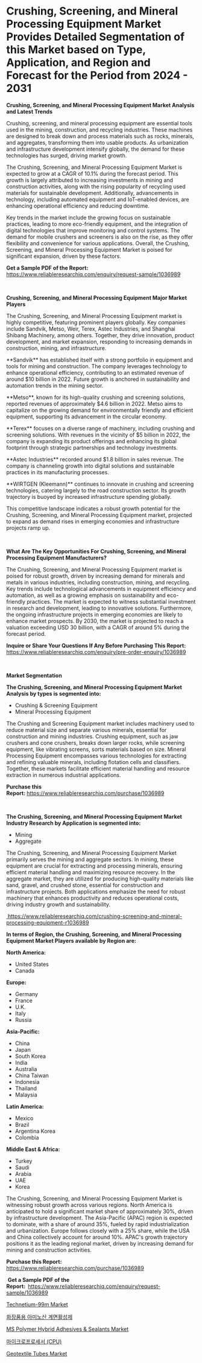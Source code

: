 <p><h1>Crushing, Screening, and Mineral Processing Equipment Market Provides Detailed Segmentation of this Market based on Type, Application, and Region and Forecast for the Period from 2024 - 2031</h1></p><p><strong>Crushing, Screening, and Mineral Processing Equipment Market Analysis and Latest Trends</strong></p>
<p><p>Crushing, screening, and mineral processing equipment are essential tools used in the mining, construction, and recycling industries. These machines are designed to break down and process materials such as rocks, minerals, and aggregates, transforming them into usable products. As urbanization and infrastructure development intensify globally, the demand for these technologies has surged, driving market growth.</p><p>The Crushing, Screening, and Mineral Processing Equipment Market is expected to grow at a CAGR of 10.1% during the forecast period. This growth is largely attributed to increasing investments in mining and construction activities, along with the rising popularity of recycling used materials for sustainable development. Additionally, advancements in technology, including automated equipment and IoT-enabled devices, are enhancing operational efficiency and reducing downtime.</p><p>Key trends in the market include the growing focus on sustainable practices, leading to more eco-friendly equipment, and the integration of digital technologies that improve monitoring and control systems. The demand for mobile crushers and screeners is also on the rise, as they offer flexibility and convenience for various applications. Overall, the Crushing, Screening, and Mineral Processing Equipment Market is poised for significant expansion, driven by these factors.</p></p>
<p><strong>Get a Sample PDF of the Report:&nbsp;</strong> <a href="https://www.reliableresearchiq.com/enquiry/request-sample/1036989">https://www.reliableresearchiq.com/enquiry/request-sample/1036989</a></p>
<p>&nbsp;</p>
<p><strong>Crushing, Screening, and Mineral Processing Equipment Major Market Players</strong></p>
<p><p>The Crushing, Screening, and Mineral Processing Equipment market is highly competitive, featuring prominent players globally. Key companies include Sandvik, Metso, Weir, Terex, Astec Industries, and Shanghai Shibang Machinery, among others. Together, they drive innovation, product development, and market expansion, responding to increasing demands in construction, mining, and infrastructure.</p><p>**Sandvik** has established itself with a strong portfolio in equipment and tools for mining and construction. The company leverages technology to enhance operational efficiency, contributing to an estimated revenue of around $10 billion in 2022. Future growth is anchored in sustainability and automation trends in the mining sector.</p><p>**Metso**, known for its high-quality crushing and screening solutions, reported revenues of approximately $4.6 billion in 2022. Metso aims to capitalize on the growing demand for environmentally friendly and efficient equipment, supporting its advancement in the circular economy.</p><p>**Terex** focuses on a diverse range of machinery, including crushing and screening solutions. With revenues in the vicinity of $5 billion in 2022, the company is expanding its product offerings and enhancing its global footprint through strategic partnerships and technology investments.</p><p>**Astec Industries** recorded around $1.8 billion in sales revenue. The company is channeling growth into digital solutions and sustainable practices in its manufacturing processes.</p><p>**WIRTGEN (Kleemann)** continues to innovate in crushing and screening technologies, catering largely to the road construction sector. Its growth trajectory is buoyed by increased infrastructure spending globally.</p><p>This competitive landscape indicates a robust growth potential for the Crushing, Screening, and Mineral Processing Equipment market, projected to expand as demand rises in emerging economies and infrastructure projects ramp up.</p></p>
<p>&nbsp;</p>
<p><strong>What Are The Key Opportunities For Crushing, Screening, and Mineral Processing Equipment Manufacturers?</strong></p>
<p><p>The Crushing, Screening, and Mineral Processing Equipment market is poised for robust growth, driven by increasing demand for minerals and metals in various industries, including construction, mining, and recycling. Key trends include technological advancements in equipment efficiency and automation, as well as a growing emphasis on sustainability and eco-friendly practices. The market is expected to witness substantial investment in research and development, leading to innovative solutions. Furthermore, the ongoing infrastructure projects in emerging economies are likely to enhance market prospects. By 2030, the market is projected to reach a valuation exceeding USD 30 billion, with a CAGR of around 5% during the forecast period.</p></p>
<p><strong>Inquire or Share Your Questions If Any Before Purchasing This Report:</strong> <a href="https://www.reliableresearchiq.com/enquiry/pre-order-enquiry/1036989">https://www.reliableresearchiq.com/enquiry/pre-order-enquiry/1036989</a></p>
<p>&nbsp;</p>
<p><strong>Market Segmentation</strong></p>
<p><strong>The Crushing, Screening, and Mineral Processing Equipment Market Analysis by types is segmented into:</strong></p>
<p><ul><li>Crushing & Screening Equipment</li><li>Mineral Processing Equipment</li></ul></p>
<p><p>The Crushing and Screening Equipment market includes machinery used to reduce material size and separate various minerals, essential for construction and mining industries. Crushing equipment, such as jaw crushers and cone crushers, breaks down larger rocks, while screening equipment, like vibrating screens, sorts materials based on size. Mineral Processing Equipment encompasses various technologies for extracting and refining valuable minerals, including flotation cells and classifiers. Together, these markets facilitate efficient material handling and resource extraction in numerous industrial applications.</p></p>
<p><strong>Purchase this Report:&nbsp;</strong><a href="https://www.reliableresearchiq.com/purchase/1036989">https://www.reliableresearchiq.com/purchase/1036989</a></p>
<p>&nbsp;</p>
<p><strong>The Crushing, Screening, and Mineral Processing Equipment Market Industry Research by Application is segmented into:</strong></p>
<p><ul><li>Mining</li><li>Aggregate</li></ul></p>
<p><p>The Crushing, Screening, and Mineral Processing Equipment Market primarily serves the mining and aggregate sectors. In mining, these equipment are crucial for extracting and processing minerals, ensuring efficient material handling and maximizing resource recovery. In the aggregate market, they are utilized for producing high-quality materials like sand, gravel, and crushed stone, essential for construction and infrastructure projects. Both applications emphasize the need for robust machinery that enhances productivity and reduces operational costs, driving industry growth and sustainability.</p></p>
<p><a href="https://www.reliableresearchiq.com/crushing-screening-and-mineral-processing-equipment-r1036989">&nbsp;https://www.reliableresearchiq.com/crushing-screening-and-mineral-processing-equipment-r1036989</a></p>
<p><strong>In terms of Region, the Crushing, Screening, and Mineral Processing Equipment Market Players available by Region are:</strong></p>
<p>
    <p> <strong> North America: </strong>
        <ul>
            <li>United States</li>
            <li>Canada</li>
        </ul>
        </p> 
    <p> <strong> Europe: </strong>
        <ul>
            <li>Germany</li>
            <li>France</li>
            <li>U.K.</li>
            <li>Italy</li>
            <li>Russia</li>
        </ul>
        </p> 
    <p> <strong> Asia-Pacific: </strong>
        <ul>
            <li>China</li>
            <li>Japan</li>
            <li>South Korea</li>
            <li>India</li>
            <li>Australia</li>
            <li>China Taiwan</li>
            <li>Indonesia</li>
            <li>Thailand</li>
            <li>Malaysia</li>
        </ul>
        </p> 
    <p> <strong> Latin America: </strong>
        <ul>
            <li>Mexico</li>
            <li>Brazil</li>
            <li>Argentina Korea</li>
            <li>Colombia</li>
        </ul>
        </p> 
    <p> <strong> Middle East & Africa: </strong>
        <ul>
            <li>Turkey</li>
            <li>Saudi</li>
            <li>Arabia</li>
            <li>UAE</li>
            <li>Korea</li>
        </ul>
    </p>
    </p>
<p><p>The Crushing, Screening, and Mineral Processing Equipment Market is witnessing robust growth across various regions. North America is anticipated to hold a significant market share of approximately 30%, driven by infrastructure development. The Asia-Pacific (APAC) region is expected to dominate, with a share of around 35%, fueled by rapid industrialization and urbanization. Europe follows closely with a 25% share, while the USA and China collectively account for around 10%. APAC's growth trajectory positions it as the leading regional market, driven by increasing demand for mining and construction activities.</p></p>
<p><strong>Purchase this Report: </strong><a href="https://www.reliableresearchiq.com/purchase/1036989">https://www.reliableresearchiq.com/purchase/1036989</a></p>
<p>&nbsp;<strong>Get a Sample PDF of the Report:&nbsp;&nbsp;</strong><a href="https://www.reliableresearchiq.com/enquiry/request-sample/1036989">https://www.reliableresearchiq.com/enquiry/request-sample/1036989</a></p>
<p><strong></strong></p>
<p><p><a href="https://github.com/ChristianClark406/Market-Research-Report-List-1/blob/main/technetium-99m-market.md">Technetium-99m Market</a></p><p><a href="https://medium.com/@hubertstyenger6685/amino-acid-surfactants-for-cosmetics-market-%EC%9D%98-%EA%B8%80%EB%A1%9C%EB%B2%8C-%EC%8B%9C%EC%9E%A5-%EA%B0%9C%EC%9A%94%EB%8A%94-%EC%A0%84-%EC%84%B8%EA%B3%84-%EB%B0%8F-%EC%A3%BC%EC%9A%94-%EC%8B%9C%EC%9E%A5%EC%9D%98-%EC%82%B0%EC%97%85%EC%97%90-%EC%98%81%ED%96%A5%EC%9D%84-%EB%AF%B8%EC%B9%98%EB%8A%94-%EC%A3%BC%EC%9A%94-%ED%8A%B8%EB%A0%8C%EB%93%9C%EC%97%90-%EB%8C%80%ED%95%9C-%EB%8F%85%ED%8A%B9%ED%95%9C-48abed1897a8">화장품용 아미노산 계면활성제</a></p><p><a href="https://medium.com/@cloydrenner_30555/this-report-aims-to-deliver-an-in-depth-analysis-of-the-global-ms-polymer-hybrid-adhesives-8d796cdb6a1d">MS Polymer Hybrid Adhesives & Sealants Market</a></p><p><a href="https://medium.com/@hubertstyenger6685/microprocessor-cpu-market-%EC%9D%98-%EA%B8%80%EB%A1%9C%EB%B2%8C-%EC%8B%9C%EC%9E%A5-%EA%B0%9C%EC%9A%94%EB%8A%94-%EC%A0%84-%EC%84%B8%EA%B3%84-%EB%B0%8F-%EC%A3%BC%EC%9A%94-%EC%8B%9C%EC%9E%A5%EC%9D%98-%EC%82%B0%EC%97%85%EC%97%90-%EC%98%81%ED%96%A5%EC%9D%84-%EB%AF%B8%EC%B9%98%EB%8A%94-%EC%A3%BC%EC%9A%94-%ED%8A%B8%EB%A0%8C%EB%93%9C%EC%97%90-%EB%8C%80%ED%95%9C-%EB%8F%85%ED%8A%B9%ED%95%9C-%EA%B4%80%EC%A0%90%EC%9D%84-%EC%A0%9C%EA%B3%B5%ED%95%A9%EB%8B%88%EB%8B%A4-88be3f938da0">마이크로프로세서 (CPU)</a></p><p><a href="https://issuu.com/reportprime-2/docs/geotextile-tubes-market-size-2030.p_fd5d7c68f37fd0">Geotextile Tubes Market</a></p></p>